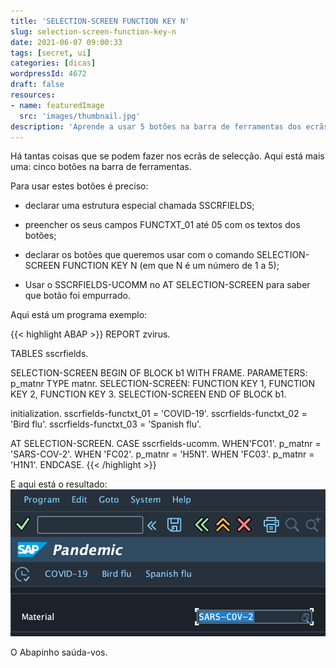 ```yaml
---
title: 'SELECTION-SCREEN FUNCTION KEY N'
slug: selection-screen-function-key-n
date: 2021-06-07 09:00:33
tags: [secret, ui]
categories: [dicas]
wordpressId: 4672
draft: false
resources:
- name: featuredImage
  src: 'images/thumbnail.jpg'
description: 'Aprende a usar 5 botões na barra de ferramentas dos ecrãs de selecção dos teus reports.'
---
```

Há tantas coisas que se podem fazer nos ecrãs de selecção. Aqui está mais uma: cinco botões na barra de ferramentas.

<!--more-->

Para usar estes botões é preciso:

  * declarar uma estrutura especial chamada SSCRFIELDS;

  * preencher os seus campos FUNCTXT_01 até 05 com os textos dos botões;

  * declarar os botões que queremos usar com o comando SELECTION-SCREEN FUNCTION KEY N (em que N é um número de 1 a 5);

  * Usar o SSCRFIELDS-UCOMM no AT SELECTION-SCREEN para saber que botão foi empurrado.

Aqui está um programa exemplo:


{{< highlight ABAP >}}
REPORT zvirus.

TABLES sscrfields.

SELECTION-SCREEN BEGIN OF BLOCK b1 WITH FRAME.
PARAMETERS: p_matnr TYPE matnr.
SELECTION-SCREEN: FUNCTION KEY 1,
                  FUNCTION KEY 2,
                  FUNCTION KEY 3.
SELECTION-SCREEN END OF BLOCK b1.

initialization.
    sscrfields-functxt_01 = 'COVID-19'.
    sscrfields-functxt_02 = 'Bird flu'.
    sscrfields-functxt_03 = 'Spanish flu'.

AT SELECTION-SCREEN.
  CASE sscrfields-ucomm.
    WHEN'FC01'.
      p_matnr = 'SARS-COV-2'.
    WHEN 'FC02'.
      p_matnr = 'H5N1'.
    WHEN 'FC03'.
      p_matnr = 'H1N1'.
  ENDCASE.
{{< /highlight >}}

E aqui está o resultado:
[![image][1]][1]

O Abapinho saúda-vos.

   [1]: images/pandemic_se38.png
